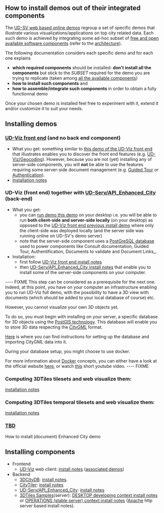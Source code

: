 ## How to install demos out of their integrated components<a name="top"></a>
The [UD-SV web based online demos](http://rict.liris.cnrs.fr/index.html) regroup a set of specific demos that illustrate various visualizations/applications on top city related data. Each such demo is achieved by integrating some ad-hoc subset of [free and open available software components](../Tools/Readme.md) (refer to the [architecture](../UD-Doc/Architecture/Readme.md)).

The following documentation considers each specific demo and for each one explains
  - **which required components** should be installed: **don't install all the components** but stick to the _SUBSET_ required for the demo you are trying to replicate (taken among [all the available components](../Tools/Readme.md))
  - **how to install such components** and
  - **how to assemble/integrate such components** in order to obtain a fully functionnal demo

Once your chosen demo is installed feel free to experiment with it, extend it and/or customize it to suit your needs.

## Installing demos
### <a name="install-demo-udv-front-end"></a>[UD-Viz front end](../Tools/Readme.md#ComponentUD-Viz) (and no back end component)
 * What you get: something similar to [this demo of the UD-Viz front end](http://rict.liris.cnrs.fr/UDVDemo/UDV/UDV-Core/examples/DemoFull/Demo.html) that illustrates enables you to discover the front end features (e.g. [UD-Viz/Geocoding](../Tools/Readme.md#ComponentUD-VizGeocoding)). However, because you are not (yet) installing any of server-side components, you will **not** be able to use the features requiring some server-side document management (e.g. [Guided Tour](../Tools/Readme.md#ComponentUD-VizGuidedTour) or [Authentication](../Tools/Readme.md#ComponentUD-VizAuthentication)).
  * [Installation notes](https://github.com/MEPP-team/UD-Viz/blob/master/install.md)
  
### UD-Viz (front end) together with [UD-Serv/API_Enhanced_City](../Tools/Readme.md#ComponentUD-ServAPIEnhancedCity) (back-end)
 * What you get: 
   - you can [run demo this demo](http://rict.liris.cnrs.fr/UDVDemo/UDV/UDV-Core/examples/DemoFull/Demo.html) on your desktop i.e. you will be able to run **both client-side and server-side locally** (on your desktop) as opposed to the [UD-Viz front end previous install demo](#install-demo-udv-front-end) where only the client-side was deployed locally (and the server side was running online on UD-SV's demo server)
   - note that the server-side component uses a [PostGreSQL database](https://en.wikipedia.org/wiki/PostgreSQL) used to power components like Consult documentation, Guided Tour, Authentification, Documents to validate and Document Links_.
 * Installation: 
    - first follow [UD-Viz front end install notes](#install-demo-udv-front-end)
    - then [UD-Serv/API_Enhanced_City install notes](Readme.md#backend-udv-serverapi_enhanced_city-install-notes) that enable you to install some of the server-side components on your computer. 

---- FIXME
This step can be considered as a prerequisite for the next one.
Indeed, at this point, you have on your computer an infrastructure enabling you to run UD-Viz full demo, with the possibility to have a 3D view with documents (which should be added to your local database of course) etc.

However, you cannot visualize your own 3D objects yet.

To do so, you must begin with installing on your server, a specific database for 3D objects using the [PostGIS technology](https://postgis.net/). This database will enable you to store 3D data respecting the [_CityGML_](http://www.citygml.org/) format.

[Here](Install3DCityDB.md) is where you can find instructions for setting up the database and importing CityGML data into it. 

During your database setup, you might choose to use docker. 

For more information about [Docker](https://en.wikipedia.org/wiki/Docker_(software)) concepts, you can either have a look at the official website [here](https://www.docker.com/resources/what-container), or watch [this](https://www.youtube.com/watch?v=JSLpG_spOBM&t=328s) short youtube video.
---- FIXME

### Computing 3DTiles tilesets and web visualize them: 
[installation notes](InstallDemo3dTilesLyonViewer.md)
### Computing 3DTiles **temporal** tilesets and web visualize them:
[installation notes](InstallDemo3dTilesTemporalLyonViewer.md)
### [TBD](https://en.wikipedia.org/wiki/TBD_(disambiguation))
How to install (document) Enhanced City demo

## Installing components 
 * Frontend 
   - [UD-Viz](../Tools/Readme.md#ComponentUD-Viz) web client: [install notes](https://github.com/MEPP-team/UD-Viz/blob/master/install.md) ([associated demos](http://rict.liris.cnrs.fr/UDVDemo-2/UDV/UDV-Core/))
 * Backend
   - [3DCityDB](../Tools/Readme.md#ComponentUD-Serv3DCityDB): [install notes](Install3DCityDB.md#top).
   - [CityTiler](../Tools/Readme.md#ComponentUD-ServCityTiler): [install notes](https://github.com/MEPP-team/py3dtiles/blob/Tiler/Tilers/CityTiler/Install.md) 
   - [UD-Serv/API_Enhanced_City](../Tools/Readme.md#ComponentUD-ServAPIEnhancedCity): [install notes](https://github.com/MEPP-team/UD-Viz-server/blob/master/API_Enhanced_City/INSTALL.md) 
   - [3DTiles Samples](../Tools/Readme.md#Component3DTilesSamples)(server): [DESKTOP developing context install notes](Install3dTilesNodeBasedWebServer.md) or [OPERATIONS (stable server) context install notes](InstallDebianApacheServer.md) ([Apache](https://en.wikipedia.org/wiki/Apache_HTTP_Server) http server based install notes).


